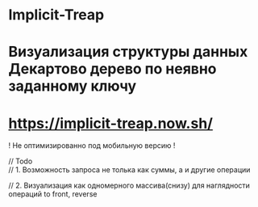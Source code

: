 # Implicit-Treap
# Визуализация структуры данных Декартово дерево по неявно заданному ключу
# https://implicit-treap.now.sh/
! Не оптимизированно под мобильную версию !

// Todo                                                                                                                                    
// 1. Возможность запроса не толька как суммы, а и другие операции

// 2. Визуализация как одномерного массива(снизу) для наглядности операций to front, reverse

